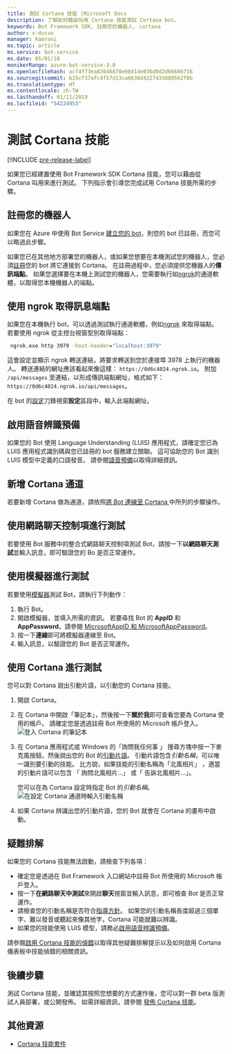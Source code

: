 ```yaml
---
title: 測試 Cortana 技能 |Microsoft Docs
description: 了解如何藉由叫用 Cortana 技能測試 Cortana bot。
keywords: Bot Framework SDK, 註冊您的機器人, cortana
author: v-ducvo
manager: kamrani
ms.topic: article
ms.service: bot-service
ms.date: 05/01/18
monikerRange: azure-bot-service-3.0
ms.openlocfilehash: acf4f73ea83646878e08d14e036d0d2d66686756
ms.sourcegitcommit: b15cf37afc4f57d13ca6636d4227433809562f8b
ms.translationtype: HT
ms.contentlocale: zh-TW
ms.lasthandoff: 01/11/2019
ms.locfileid: "54224953"
---
```

# <a name="test-a-cortana-skill"></a>測試 Cortana 技能

[!INCLUDE [pre-release-label](includes/pre-release-label-v3.md)]
 
如果您已經建置使用 Bot Framework SDK Cortana 技能，您可以藉由從 Cortana 叫用來進行測試。 下列指示會引導您完成試用 Cortana 技能所需的步驟。

## <a name="register-your-bot"></a>註冊您的機器人
如果您在 Azure 中使用 Bot Service [建立您的 bot](~/bot-service-quickstart.md)，則您的 bot 已註冊，而您可以略過此步驟。

如果您已在其他地方部署您的機器人，或如果您想要在本機測試您的機器人，您必須[註冊](bot-service-quickstart-registration.md)您的 bot 將它連接到 Cortana。 在註冊過程中，您必須提供您機器人的**傳訊端點**。 如果您選擇要在本機上測試您的機器人，您需要執行如[ngrok](http://ngrok.com)的通道軟體，以取得您本機機器人的端點。

## <a name="get-messaging-endpoint-using-ngrok"></a>使用 ngrok 取得訊息端點

如果您在本機執行 bot，可以透過測試執行通道軟體，例如[ngrok](https://ngrok.com) 來取得端點。 若要使用 ngrok 從主控台視窗型別取得端點： 

```cmd
 ngrok.exe http 3979 -host-header="localhost:3979"
``` 

這會設定並顯示 ngrok 轉送連結，將要求轉送到您於連接埠 3978 上執行的機器人。 轉送連結的網址應該看起來像這樣： `https://0d6c4024.ngrok.io`。  附加 `/api/messages` 至連結，以形成傳訊端點網址，格式如下： `https://0d6c4024.ngrok.io/api/messages`。 

在 bot 的[設定](~/bot-service-manage-settings.md)刀鋒視窗**設定**區段中，輸入此端點網址。

## <a name="enable-speech-recognition-priming"></a>啟用語音辨識預備
如果您的 Bot 使用 Language Understanding (LUIS) 應用程式，請確定您已為 LUIS 應用程式識別碼與您已註冊的 bot 服務建立關聯。 這可協助您的 Bot 識別 LUIS 模型中定義的口語發音。 請參閱[語音預備](~/bot-service-manage-speech-priming.md)以取得詳細資訊。

## <a name="add-the-cortana-channel"></a>新增 Cortana 通道
若要新增 Cortana 做為通道，請依照[將 Bot 連線至 Cortana ](bot-service-channel-connect-cortana.md)中所列的步驟操作。

## <a name="test-using-web-chat-control"></a>使用網路聊天控制項進行測試

若要使用 Bot 服務中的整合式網路聊天控制項測試 Bot，請按一下**以網路聊天測試**並輸入訊息，即可驗證您的 Bo 是否正常運作。

## <a name="test-using-emulator"></a>使用模擬器進行測試

若要使用[模擬器](~/bot-service-debug-emulator.md)測試 Bot，請執行下列動作：

1. 執行 Bot。
2. 開啟模擬器，並填入所需的資訊。 若要尋找 Bot 的 **AppID** 和 **AppPassword**，請參閱 [MicrosoftAppID 和 MicrosoftAppPassword](bot-service-manage-overview.md#microsoftappid-and-microsoftapppassword)。 
3. 按一下**連線**即可將模擬器連線至 Bot。
4. 輸入訊息，以驗證您的 Bot 是否正常運作。

## <a name="test-using-cortana"></a>使用 Cortana 進行測試
您可以對 Cortana 說出引動片語，以引動您的 Cortana 技能。 
1. 開啟 Cortana。
2. 在 Cortana 中開啟「筆記本」，然後按一下**關於我**即可查看您要為 Cortana  使用的帳戶。 請確定您是透過註冊 Bot 所使用的 Microsoft 帳戶登入。 
   ![登入 Cortana 的筆記本](~/media/cortana/cortana-notebook.png)
2. 在 Cortana 應用程式或  Windows 的「詢問我任何事 」 搜尋方塊中按一下麥克風按鈕，然後說出您的 Bot 的[引動片語][InvocationNameGuidelines]。 引動片語包含*引動名稱*，可以唯一識別要引動的技能。 比方說，如果技能的引動名稱為「北風相片」 ，適當的引動片語可以包含 「 詢問北風相片...」 或「 告訴北風相片...」。

   您可以在為 Cortana 設定時指定 Bot 的*引動名稱*。
   ![在設定 Cortana 通道時輸入引動名稱](~/media/cortana/cortana-invocation-name-callout.png)

3. 如果 Cortana 辨識出您的引動片語，您的 Bot 就會在 Cortana 的畫布中啟動。 

## <a name="troubleshoot"></a>疑難排解

如果您的 Cortana 技能無法啟動，請檢查下列各項：
* 確定您是透過在 Bot Framework 入口網站中註冊 Bot 所使用的 Microsoft 帳戶登入。
* 按一下**在網路聊天中測試**來開啟**聊天**視窗並輸入訊息，即可檢查 Bot 是否正常運作。
* 請檢查您的引動名稱是否符合[指導方針][InvocationNameGuidelines]。 如果您的引動名稱長度超過三個單字、難以發音或聽起來像其他字，Cortana 可能就難以辨識。
* 如果您的技能使用 LUIS 模型，請務必[啟用語音辨識預備](~/bot-service-manage-speech-priming.md)。

請參閱[啟用 Cortana 技能的偵錯][ Cortana-TestBestPractice]以取得其他疑難排解提示以及如何啟用 Cortana 儀表板中技能偵錯的相關資訊。 


## <a name="next-steps"></a>後續步驟

測試 Cortana 技能，並確認其按照您想要的方式運作後，您可以對一群 beta 版測試人員部署，或公開發佈。 如需詳細資訊，請參閱 [發佈 Cortana 技能][Cortana-Publish]。

## <a name="additional-resources"></a>其他資源
* [Cortana 技能套件][CortanaGetStarted]

[CortanaGetStarted]: /cortana/getstarted

[BFPortal]: https://dev.botframework.com/
[CortanaDevCenter]: https://developer.microsoft.com/en-us/cortana

[CortanaSpecificEntities]: https://aka.ms/lgvcto
[CortanaAuth]: https://aka.ms/vsdqcj

[InvocationNameGuidelines]: https://aka.ms/cortana-invocation-guidelines 


[Cortana-Debug]: https://aka.ms/cortana-enable-debug
[Cortana-TestBestPractice]: https://aka.ms/cortana-test-best-practice
[Cortana-Publish]: /cortana/skills/publish-skill
